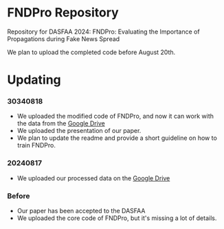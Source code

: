 # FNDPro Repository
Repository for DASFAA 2024: FNDPro: Evaluating the Importance of Propagations during Fake News Spread

We plan to upload the completed code before August 20th.


# Updating
### 30340818
- We uploaded the modified code of FNDPro, and now it can work with the data from the [Google Drive](https://drive.google.com/drive/folders/1TVcYw93JwesL6O5Z1RuDDasJ2-BfU8L1?usp=sharing)
- We uploaded the presentation of our paper.
- We plan to update the readme and provide a short guideline on how to train FNDPro.
### 20240817
- We uploaded our processed data on the [Google Drive](https://drive.google.com/drive/folders/1TVcYw93JwesL6O5Z1RuDDasJ2-BfU8L1?usp=sharing)
### Before
- Our paper has been accepted to the DASFAA
- We uploaded the core code of FNDPro, but it's missing a lot of details.
